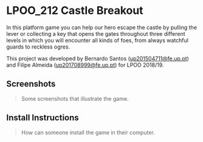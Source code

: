 # LPOO_212 Castle Breakout

In this platform game you can help our hero escape the castle by pulling the lever or collecting a key that opens the gates throughout three different levels in which you will encounter all kinds of foes, from always watchful guards to reckless ogres.

This project was developed by Bernardo Santos (up201504711@fe.up.pt) and Filipe Almeida (up201708999@fe.up.pt) for LPOO 2018/19.

## Screenshots

> Some screenshots that illustrate the game.

## Install Instructions

> How can someone install the game in their computer.
